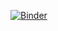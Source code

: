 [![Binder](https://mybinder.org/badge_logo.svg)](https://mybinder.org/v2/gh/janisz/binder-demo/master)
